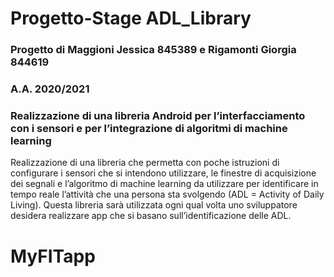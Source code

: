 # Progetto-Stage ADL_Library
### Progetto di Maggioni Jessica 845389 e Rigamonti Giorgia 844619
### A.A. 2020/2021
### Realizzazione di una libreria Android per l’interfacciamento con i sensori e per l’integrazione di algoritmi di machine learning

Realizzazione di una libreria che permetta con poche istruzioni di configurare i sensori che si intendono utilizzare, le finestre di acquisizione dei segnali e l’algoritmo di machine learning da utilizzare per identificare in tempo reale l’attività che una persona sta svolgendo (ADL = Activity of Daily Living). Questa libreria sarà utilizzata ogni qual volta uno sviluppatore desidera realizzare app che si basano sull’identificazione delle ADL. 

# MyFITapp






